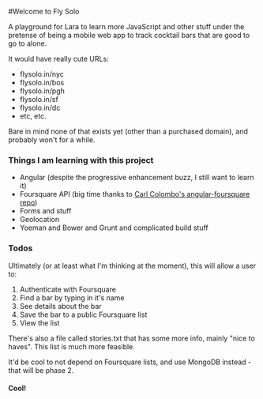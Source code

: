 #Welcome to Fly Solo

A playground for Lara to learn more JavaScript and other stuff under the pretense of being a mobile web app to track cocktail bars that are good to go to alone.

It would have really cute URLs:

* flysolo.in/nyc
* flysolo.in/bos
* flysolo.in/pgh
* flysolo.in/sf
* flysolo.in/dc
* etc, etc.

Bare in mind none of that exists yet (other than a purchased domain), and probably won't for a while.

### Things I am learning with this project

* Angular (despite the progressive enhancement buzz, I still want to learn it)
* Foursquare API (big time thanks to [Carl Colombo's  angular-foursquare repo](https://github.com/carlo-colombo/angular-foursquare))
* Forms and stuff
* Geolocation
* Yoeman and Bower and Grunt and complicated build stuff

### Todos

Ultimately (or at least what I'm thinking at the moment), this will allow a user to:

1. Authenticate with Foursquare
2. Find a bar by typing in it's name
3. See details about the bar
4. Save the bar to a public Foursquare list
5. View the list

There's also a file called stories.txt that has some more info, mainly "nice to haves". This list is much more feasible.

It'd be cool to not depend on Foursquare lists, and use MongoDB instead - that will be phase 2.

#### Cool!
